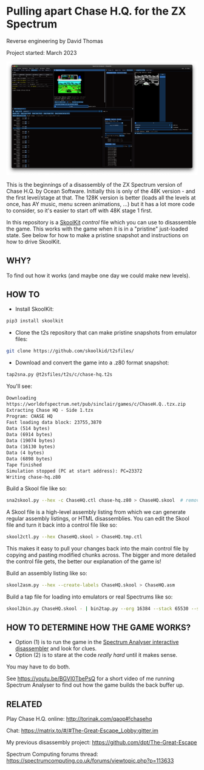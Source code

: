 # Pulling apart Chase H.Q. for the ZX Spectrum

Reverse engineering by David Thomas

Project started: March 2023

![Using Spectrum Analyser to investigate the game, including turning the screen green](ChaseHQ.png)

This is the beginnings of a disassembly of the ZX Spectrum version of Chase H.Q. by Ocean Software. Initially this is only of the 48K version - and the first level/stage at that. The 128K version is better (loads all the levels at once, has AY music, menu screen animations, ...) but it has a lot more code to consider, so it's easier to start off with 48K stage 1 first.

In this repository is a [SkoolKit](https://skoolkit.ca/) _control_ file which you can use to disassemble the game. This works with the game when it is in a "pristine" just-loaded state. See below for how to make a pristine snapshot and instructions on how to drive SkoolKit.

## WHY?

To find out how it works (and maybe one day we could make new levels).

## HOW TO

- Install SkoolKit:

``` sh
pip3 install skoolkit
```

- Clone the t2s repository that can make pristine snapshots from emulator files:

``` sh
git clone https://github.com/skoolkid/t2sfiles/
```

- Download and convert the game into a .z80 format snapshot:

``` sh
tap2sna.py @t2sfiles/t2s/c/chase-hq.t2s
```

You'll see:

```
Downloading https://worldofspectrum.net/pub/sinclair/games/c/ChaseH.Q..tzx.zip
Extracting Chase HQ - Side 1.tzx
Program: CHASE HQ
Fast loading data block: 23755,3870
Data (514 bytes)
Data (6914 bytes)
Data (19074 bytes)
Data (16130 bytes)
Data (4 bytes)
Data (6898 bytes)
Tape finished
Simulation stopped (PC at start address): PC=23372
Writing chase-hq.z80
```

Build a Skool file like so:

``` sh
sna2skool.py --hex -c ChaseHQ.ctl chase-hq.z80 > ChaseHQ.skool  # remove --hex if you want decimal numbers
```

A Skool file is a high-level assembly listing from which we can generate regular assembly listings, or HTML disassemblies. You can edit the Skool file and turn it back into a control file like so:

``` sh
skool2ctl.py --hex ChaseHQ.skool > ChaseHQ.tmp.ctl
```

This makes it easy to pull your changes back into the main control file by copying and pasting modified chunks across. The bigger and more detailed the control file gets, the better our explanation of the game is!

Build an assembly listing like so:

``` sh
skool2asm.py --hex --create-labels ChaseHQ.skool > ChaseHQ.asm
```

Build a tap file for loading into emulators or real Spectrums like so:

``` sh
skool2bin.py ChaseHQ.skool - | bin2tap.py --org 16384 --stack 65530 --start 23372 - ChaseHQ.tap
```

## HOW TO DETERMINE HOW THE GAME WORKS?

- Option (1) is to run the game in the [Spectrum Analyser interactive disassembler](https://colourclash.co.uk/spectrum-analyser/) and look for clues.
- Option (2) is to stare at the code _really hard_ until it makes sense.

You may have to do both.

See https://youtu.be/BGVI0TbePsQ for a short video of me running Spectrum Analyser to find out how the game builds the back buffer up.

## RELATED

Play Chase H.Q. online: http://torinak.com/qaop#!chasehq

Chat: https://matrix.to/#/#The-Great-Escape_Lobby:gitter.im

My previous disassembly project: https://github.com/dpt/The-Great-Escape

Spectrum Computing forums thread: https://spectrumcomputing.co.uk/forums/viewtopic.php?p=113633
